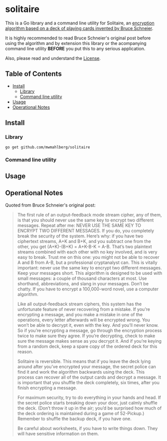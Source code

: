 solitaire
=========

This is a Go library and a command line utility for Solitaire, an [encryption
algorithm based on a deck of playing cards invented by Bruce
Schneier][schneier:solitaire].

It is highly recommended to read Bruce Schneier's original post before using the
algorithm and by extension this library or the acompanying command line utility
**BEFORE** you put this to any serious application.

Also, please read and understand the [License](./LICENSE).

Table of Contents
-----------------

- [Install](#install)
  - [Library](#library)
  - [Command line utility](#command-line-utility)
- [Usage](#usage)
- [Operational Notes](#operational-notes)

Install
-------

### Library

```shell
go get github.com/mwmahlberg/solitaire
```

### Command line utility


Usage
-----

Operational Notes
------------------

Quoted from Bruce Schneier's original post:

> The first rule of an output-feedback mode stream cipher, any of them, is that
> you should never use the same key to encrypt two different messages. Repeat
> after me: NEVER USE THE SAME KEY TO ENCRYPT TWO DIFFERENT MESSAGES. If you
> do, you completely break the security of the system. Here’s why: if you have
> two ciphertext streams, A+K and B+K, and you subtract one from the other, you
> get (A+K)-(B+K) = A+K-B-K = A-B. That’s two plaintext streams combined with
> each other with no key involved, and is very easy to break. Trust me on this
> one: you might not be able to recover A and B from A-B, but a professional
> cryptanalyst can. This is vitally important: never use the same key to
> encrypt two different messages. Keep your messages short. This algorithm is
> designed to be used with small messages: a couple of thousand characters at
> most. Use shorthand, abbreviations, and slang in your messages. Don’t be
> chatty. If you have to encrypt a 100,000-word novel, use a computer algorithm.
>
> Like all output-feedback stream ciphers, this system has the unfortunate
> feature of never recovering from a mistake. If you’re encrypting a message,
> and you make a mistake in one of the operations, every letter afterwards will
> be encrypted wrong. You won’t be able to decrypt it, even with the key. And
> you’ll never know. So if you’re encrypting a message, go through the
> encryption process twice to make sure they agree. If you’re decrypting, check
> to make sure the message makes sense as you decrypt it. And if you’re keying
> from a random deck, keep a spare copy of the ordered deck for this reason.
>
> Solitaire is reversible. This means that if you leave the deck lying around
> after you’ve encrypted your message, the secret police can find it and work
> the algorithm backwards using the deck. This process can recover all of the
> output cards and decrypt a message. It is important that you shuffle the deck
> completely, six times, after you finish encrypting a message.
>
> For maximum security, try to do everything in your hands and head. If the
> secret police starts breaking down your door, just calmly shuffle the deck.
> (Don’t throw it up in the air; you’d be surprised how much of the deck
> ordering is maintained during a game of 52-Pickup.) Remember to shuffle the
> backup deck, if you have one.
>
> Be careful about worksheets, if you have to write things down. They will have
> sensitive information on them.

[schneier:solitaire]: https://www.schneier.com/academic/solitaire/ "Original blog post"
